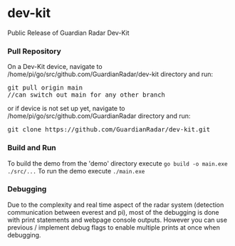 # dev-kit
Public Release of Guardian Radar Dev-Kit

### Pull Repository
On a Dev-Kit device, navigate to /home/pi/go/src/github.com/GuardianRadar/dev-kit directory and run:
<pre>
git pull origin main
//can switch out main for any other branch
</pre>

or if device is not set up yet, navigate to /home/pi/go/src/github.com/GuardianRadar directory and run:
<pre>
git clone https://github.com/GuardianRadar/dev-kit.git
</pre>

### Build and Run
To build the demo from the 'demo' directory execute `go build -o main.exe ./src/...`
To run the demo execute `./main.exe`

### Debugging
Due to the complexity and real time aspect of the radar system (detection communication between everest and pi),
most of the debugging is done with print statements and webpage console outputs. However you can use previous
/ implement debug flags to enable multiple prints at once when debugging.


